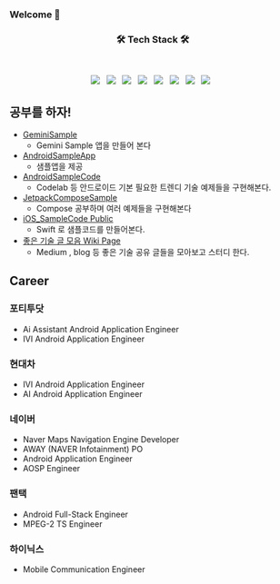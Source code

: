 ### Welcome 👋

<!--
**jhanulis7/jhanulis7** is a ✨ _special_ ✨ repository because its `README.md` (this file) appears on your GitHub profile.

Here are some ideas to get you started:

- 🔭 I’m currently working on ...
- 🌱 I’m currently learning ...
- 👯 I’m looking to collaborate on ...
- 🤔 I’m looking for help with ...
- 💬 Ask me about ...
- 📫 How to reach me: ...
- 😄 Pronouns: ...
- ⚡ Fun fact: ...
-->

<h3 align="center"><b>🛠 Tech Stack 🛠</b></h3>
</br>
<p align="center">
<img src="https://img.shields.io/badge/Android-3DDC84?style=flat-square&logo=Android&logoColor=white"/></a> &nbsp
<img src="https://img.shields.io/badge/Kotlin-7F52FF?style=flat-square&logo=Kotlin&logoColor=white"/></a> &nbsp
<img src="https://img.shields.io/badge/Swift-00599C?style=flat-square&logo=Swift&logoColor=white"/></a> &nbsp 
<img src="https://img.shields.io/badge/AOSP-F7DF1E?style=flat-square&logo=AOSP&logoColor=white"/></a> &nbsp
<img src="https://img.shields.io/badge/Coroutine-339933?style=flat-square&logo=Coroutine&logoColor=white"/></a> &nbsp
<!-- <img src="https://img.shields.io/badge/Android-3DDC84?style=flat-square&logo=Android&logoColor=white"/></a> &nbsp -->
<img src="https://img.shields.io/badge/Flow-47A248?style=flat-square&logo=Flow&logoColor=white"/></a> &nbsp 
<img src="https://img.shields.io/badge/Jepack Compose-4285F4?style=flat-square&logo=Compose&logoColor=white"/></a> &nbsp 
<img src="https://img.shields.io/badge/iOS-232F3E?style=flat-square&logo=iOS&logoColor=white"/></a> &nbsp </p>

## 공부를 하자!
- [GeminiSample](https://github.com/jhanulis7/GeminiSample)
  - Gemini Sample 앱을 만들어 본다 
- [AndroidSampleApp](https://github.com/jhanulis7/AndroidSampleApp)
  - 샘플앱을 제공  
- [AndroidSampleCode](https://github.com/jhanulis7/AndroidSampleCode)
  - Codelab 등 안드로이드 기본 필요한 트렌디 기술 예제들을 구현해본다.
- [JetpackComposeSample](https://github.com/jhanulis7/JetpackComposeSample)
  - Compose 공부하며 여러 예제들을 구현해본다
- [iOS_SampleCode Public](https://github.com/jhanulis7/iOS_SampleCode)
  - Swift 로 샘플코드를 만들어본다.
- [좋은 기술 글 모음 Wiki Page](https://github.com/jhanulis7/AndroidSampleCode/wiki)
  -  Medium , blog 등 좋은 기술 공유 글들을 모아보고 스터디 한다.

## Career
### 포티투닷
- Ai Assistant Android Application Engineer
- IVI Android Application Engineer
### 현대차
- IVI Android Application Engineer
- AI Android Application Engineer
### 네이버 
- Naver Maps Navigation Engine Developer
- AWAY (NAVER Infotainment) PO
- Android Application Engineer
- AOSP Engineer
### 팬택
- Android Full-Stack Engineer
- MPEG-2 TS Engineer
### 하이닉스
- Mobile Communication Engineer
